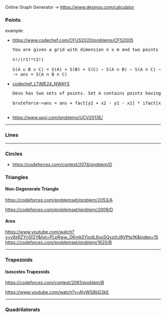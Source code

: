 Online Graph Generator -> https://www.desmos.com/calculator

### Points

example:

- https://www.codechef.com/CFUS2020/problems/CFS2005

  <pre>
  You are given a grid with dimension n x m and two points with coordinates X(x1,y1) and Y(x2,y2) . Your task is to find the number of ways in which one can go from point A(0,0)to point B(n,m) using the shortest possible path such that the shortest path neither passes through X nor through Y.
  
  n!/(r1!*r2!)
  
  S(A ∪ B ∪ C) = S(A) + S(B) + S(C) − S(A ∩ B) − S(A ∩ C) − S(B ∩ C) + S(A ∩ B ∩ C)
  -> ans = S(A ∩ B ∩ C)
  </pre>

- [codechef_LTIME24_NWAYS](codechef_LTIME24_NWAYS.cpp)

  <pre>
  Devu has two sets of points. Set A contains points having X co-ordinate 0 and Y co-ordinates varying from 1 to N(both inclusive). Set B contains points having X co-ordinate K and Y co-ordinates varying from 1 to N(both inclusive). Both sets contains N number of integral points. He wants to calculate the sum of number of ways to going to the each point of set B from the each point of set A . 
  
  bruteforce->ans = ans + fact[y2 + x2 - y1 - x1] * ifact[x2 - x1] * ifact[y2 - y1];
  
  </pre>

- https://www.spoj.com/problems/UCV2013E/

---

### Lines

---

### Circles

- https://codeforces.com/contest/2074/problem/D

### Triangles

#### Non-Degenerate Triangle

https://codeforces.com/problemset/problem/2053/A

https://codeforces.com/problemset/problem/2009/D

#### Area

https://www.youtube.com/watch?v=y9zRZYnSf2Y&list=PLpRww_DKmkSYiodL6xsSQyzjhJ8VPtq1K&index=15
https://codeforces.com/problemset/problem/1620/B

---

### Trapezoids

#### Isosceles Trapezoids

https://codeforces.com/contest/2061/problem/B

https://www.youtube.com/watch?v=AlyWS8bG3kE

---

### Quadrilaterals
